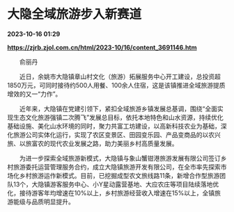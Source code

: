 # 大隐全域旅游步入新赛道

**2023-10-16 01:29**

**https://zjrb.zjol.com.cn/html/2023-10/16/content_3691146.htm**

　　俞丽丹

　　近日，余姚市大隐镇章山村文化（旅游）拓展服务中心开工建设，总投资超1850万元，可同时接待约500人用餐、100余人住宿，这是该镇推进全域旅游提质增效的又一“力作”。

　　近年来，大隐镇在党建引领下，紧扣全域旅游乡镇发展总基调，围绕“全面实现生态文化旅游强镇二次腾飞”发展总目标，依托本地特色和山水资源，持续优化基础设施、美化山水环境的同时，聚力共富工坊建设，以高新科技农业为基础，深化旅游公司实体化运行，实现了农区变景区、田园变乐园、产品变商品的以农兴旅、以旅富农的现代农业发展之路，助力美丽乡村高质量发展。

　　为进一步探索全域旅游新模式，大隐镇与象山蟹钳港旅游发展有限公司签订乡村旅游委托运营管理服务合约，成立大隐镇旅游开发有限公司，在全市率先探索市场化乡村旅游运作新模式。目前，已挖掘成型农文旅线路11条，新增合作型旅游团队13个，大隐镇游客服务中心、小Y星动露营基地、大应农庄等项目陆续落地优化，接待游客年均增速在10%以上，乡村旅游经营收入增速在15%以上，全镇旅游能级与品质明显提升。